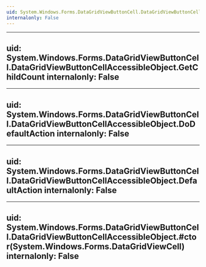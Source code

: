 ```yaml
---
uid: System.Windows.Forms.DataGridViewButtonCell.DataGridViewButtonCellAccessibleObject
internalonly: False
---
```


---
uid: System.Windows.Forms.DataGridViewButtonCell.DataGridViewButtonCellAccessibleObject.GetChildCount
internalonly: False
---

---
uid: System.Windows.Forms.DataGridViewButtonCell.DataGridViewButtonCellAccessibleObject.DoDefaultAction
internalonly: False
---

---
uid: System.Windows.Forms.DataGridViewButtonCell.DataGridViewButtonCellAccessibleObject.DefaultAction
internalonly: False
---

---
uid: System.Windows.Forms.DataGridViewButtonCell.DataGridViewButtonCellAccessibleObject.#ctor(System.Windows.Forms.DataGridViewCell)
internalonly: False
---

